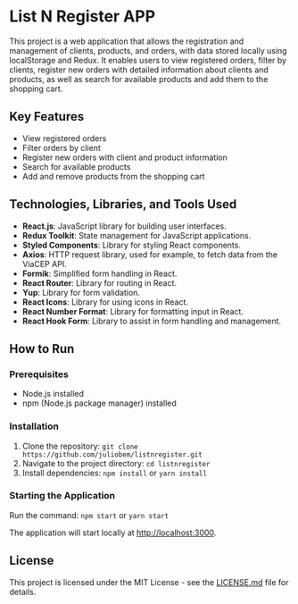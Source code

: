 # List N Register APP

This project is a web application that allows the registration and management of clients, products, and orders, with data stored locally using localStorage and Redux. It enables users to view registered orders, filter by clients, register new orders with detailed information about clients and products, as well as search for available products and add them to the shopping cart.

## Key Features

- View registered orders
- Filter orders by client
- Register new orders with client and product information
- Search for available products
- Add and remove products from the shopping cart

## Technologies, Libraries, and Tools Used

- **React.js**: JavaScript library for building user interfaces.
- **Redux Toolkit**: State management for JavaScript applications.
- **Styled Components**: Library for styling React components.
- **Axios**: HTTP request library, used for example, to fetch data from the ViaCEP API.
- **Formik**: Simplified form handling in React.
- **React Router**: Library for routing in React.
- **Yup**: Library for form validation.
- **React Icons**: Library for using icons in React.
- **React Number Format**: Library for formatting input in React.
- **React Hook Form**: Library to assist in form handling and management.

## How to Run

### Prerequisites

- Node.js installed
- npm (Node.js package manager) installed

### Installation

1. Clone the repository: `git clone https://github.com/juliobem/listnregister.git`
2. Navigate to the project directory: `cd listnregister`
3. Install dependencies: `npm install` or `yarn install`

### Starting the Application

Run the command: `npm start` or `yarn start`

The application will start locally at [http://localhost:3000](http://localhost:3000).

## License

This project is licensed under the MIT License - see the [LICENSE.md](LICENSE.md) file for details.
